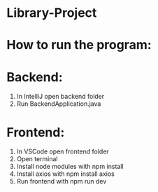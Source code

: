 # Library-Project

# How to run the program:

# Backend:
1. In IntelliJ open backend folder
2. Run BackendApplication.java

# Frontend:
1. In VSCode open frontend folder
2. Open terminal 
3. Install node modules with npm install
4. Install axios with npm install axios
5. Run frontend with npm run dev
